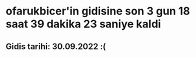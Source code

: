 # ofarukbicer'in gidisine son 3 gun 18 saat 39 dakika 23 saniye kaldi

## Gidis tarihi: 30.09.2022 :(